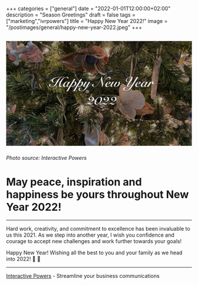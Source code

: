 +++
categories = ["general"]
date = "2022-01-01T12:00:00+02:00"
description = "Season Greetings"
draft = false
tags = ["marketing","ivrpowers"]
title = "Happy New Year 2022!"
image = "/postimages/general/happy-new-year-2022.jpeg"
+++

![Interactive Powers](/postimages/general/happy-new-year-2022.jpeg)
---------
###### Photo source: Interactive Powers

# May peace, inspiration and happiness be yours throughout New Year 2022!
---

Hard work, creativity, and commitment to excellence has been invaluable to us this 2021. As we step into another year, I wish you confidence and courage to accept new challenges and work further towards your goals!

Happy New Year! Wishing all the best to you and your family as we head into 2022! 🍾 🥂

---
[Interactive Powers](http://www.ivrpowers.com/) - Streamline your business communications
